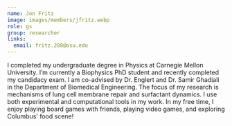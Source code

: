 ```yaml
---
name: Jon Fritz
image: images/members/jfritz.webp
role: gs
group: researcher
links:
  email: fritz.288@osu.edu
---
```


I completed my undergraduate degree in Physics at Carnegie Mellon University. I’m currently a Biophysics PhD student and recently completed my candidacy exam.  I am co-advised by Dr. Englert and Dr. Samir Ghadiali in the Department of Biomedical Engineering.  The focus of my research is mechanisms of lung cell membrane repair and surfactant dynamics.  I use both experimental and computational tools in my work. In my free time, I enjoy playing board games with friends, playing video games, and exploring Columbus' food scene!